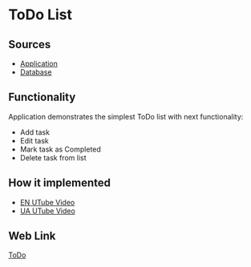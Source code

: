 # ToDo List

## Sources

- [Application](https://github.com/LearnFractal/FractalPlatform/tree/main/FractalPlatform.Examples/Applications/ToDo/ToDoApplication.cs)
- [Database](https://github.com/LearnFractal/FractalPlatform/tree/main/FractalPlatform.Examples/Databases/ToDo)

## Functionality

Application demonstrates the simplest ToDo list with next functionality:
- Add task
- Edit task
- Mark task as Completed
- Delete task from list

## How it implemented

- [EN UTube Video](https://fraplat.com/jupiter/UTube?tag=102)
- [UA UTube Video](https://fraplat.com/jupiter/UTube?tag=202)

## Web Link

[ToDo](https://fraplat.com/jupiter/?app=ToDo)

